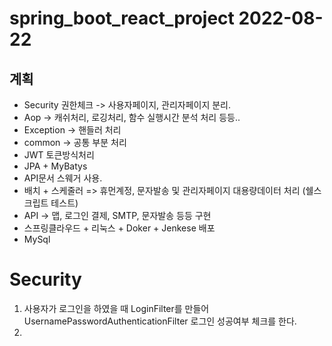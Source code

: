 # spring_boot_react_project 2022-08-22

## 계획
- Security 권한체크 -> 사용자페이지, 관리자페이지 분리.
- Aop -> 캐쉬처리, 로깅처리, 함수 실행시간 분석 처리 등등..
- Exception -> 핸들러 처리
- common -> 공통 부분 처리
- JWT 토큰방식처리
- JPA + MyBatys 
- API문서 스웨거 사용.
- 배치 + 스케줄러 => 휴먼계정, 문자발송 및 관리자페이지 대용량데이터 처리 (쉘스크립트 테스트)
- API -> 맵, 로그인 결제, SMTP, 문자발송 등등 구현
- 스프링클라우드 + 리눅스 + Doker + Jenkese 배포
- MySql



# Security
 1. 사용자가 로그인을 하였을 때 LoginFilter를 만들어 UsernamePasswordAuthenticationFilter 로그인 성공여부 체크를 한다.
 2. 
